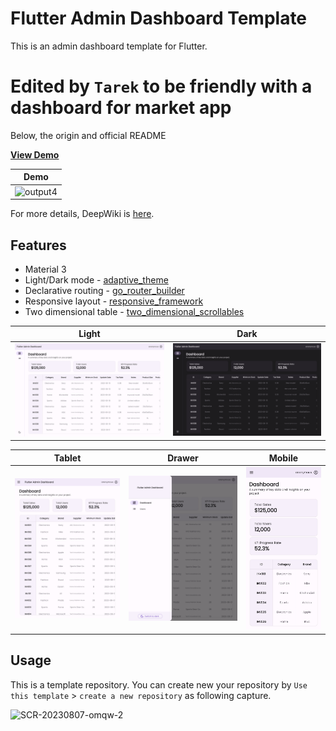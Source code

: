 # Flutter Admin Dashboard Template

This is an admin dashboard template for Flutter.

# Edited by `Tarek` to be friendly with a dashboard for market app
Below, the origin and official README

**[View Demo](https://flutter-admin-dashboard-d5aeb.web.app/)**

| Demo |
| --- |
| ![output4](https://github.com/htsuruo/flutter-admin-dashboard-template/assets/12729025/1715ef3b-6436-44d1-a165-8171b2c8edbc) |

For more details, DeepWiki is [here](https://deepwiki.com/htsuruo/flutter-admin-dashboard-template/1-overview).

## Features

- Material 3
- Light/Dark mode - [adaptive_theme](https://pub.dev/packages/adaptive_theme)
- Declarative routing - [go_router_builder](https://pub.dev/packages/go_router_builder)
- Responsive layout - [responsive_framework](https://pub.dev/packages/responsive_framework)
- Two dimensional table - [two_dimensional_scrollables](https://pub.dev/packages/two_dimensional_scrollables)

| Light | Dark |
| --- | --- |
| ![](./screenshot/desktop.png) | ![](./screenshot/desktop-dark.png) |

| Tablet | Drawer | Mobile |
| --- | --- | --- |
| ![](./screenshot/tablet.png) | ![](./screenshot/drawer.png) | ![](./screenshot/mobile.png) |

## Usage

This is a template repository. You can create new your repository by `Use this template` > `create a new repository` as following capture.

<img width="367" alt="SCR-20230807-omqw-2" src="https://github.com/htsuruo/go-router-playground/assets/12729025/85031cfe-ca2a-417a-b01b-f803f86b5599">
